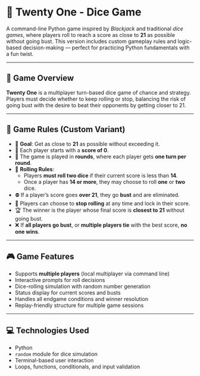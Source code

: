 # 🎲 Twenty One - Dice Game

A command-line Python game inspired by *Blackjack* and traditional *dice games*, where players roll to reach a score as close to **21** as possible without going bust. This version includes custom gameplay rules and logic-based decision-making — perfect for practicing Python fundamentals with a fun twist.

---

## 🧩 Game Overview

**Twenty One** is a multiplayer turn-based dice game of chance and strategy. Players must decide whether to keep rolling or stop, balancing the risk of going bust with the desire to beat their opponents by getting closer to 21.

---

## 📝 Game Rules (Custom Variant)

- 🎯 **Goal**: Get as close to **21** as possible without exceeding it.
- 🎲 Each player starts with a **score of 0**.
- 🔁 The game is played in **rounds**, where each player gets **one turn per round**.
- 🎲 **Rolling Rules**:
  - Players **must roll two dice** if their current score is less than **14**.
  - Once a player has **14 or more**, they may choose to roll **one** or **two** dice.
- ⛔ If a player’s score goes **over 21**, they go **bust** and are eliminated.
- 🛑 Players can choose to **stop rolling** at any time and lock in their score.
- 🏆 The winner is the player whose final score is **closest to 21** without going bust.
- ❌ If **all players go bust**, or **multiple players tie** with the best score, **no one wins**.

---

## 🎮 Game Features

- Supports **multiple players** (local multiplayer via command line)
- Interactive prompts for roll decisions
- Dice-rolling simulation with random number generation
- Status display for current scores and busts
- Handles all endgame conditions and winner resolution
- Replay-friendly structure for multiple game sessions

---

## 💻 Technologies Used

- Python 
- `random` module for dice simulation
- Terminal-based user interaction
- Loops, functions, conditionals, and input validation


